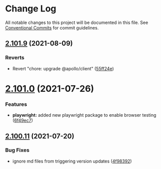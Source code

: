 # Change Log

All notable changes to this project will be documented in this file.
See [Conventional Commits](https://conventionalcommits.org) for commit guidelines.

## [2.101.9](https://github.com/ho-nl/m2-pwa/compare/@reachdigital/magento-cart-billing-address@2.101.8...@reachdigital/magento-cart-billing-address@2.101.9) (2021-08-09)


### Reverts

* Revert "chore: upgrade @apollo/client" ([55ff24e](https://github.com/ho-nl/m2-pwa/commit/55ff24ede0e56c85b8095edadadd1ec5e0b1b8d2))





# [2.101.0](https://github.com/ho-nl/m2-pwa/compare/@reachdigital/magento-cart-billing-address@2.100.19...@reachdigital/magento-cart-billing-address@2.101.0) (2021-07-26)


### Features

* **playwright:** added new playwright package to enable browser testing ([6f49ec7](https://github.com/ho-nl/m2-pwa/commit/6f49ec7595563775b96ebf21c27e39da1282e8d9))





## [2.100.11](https://github.com/ho-nl/m2-pwa/compare/@reachdigital/magento-cart-billing-address@2.100.10...@reachdigital/magento-cart-billing-address@2.100.11) (2021-07-20)


### Bug Fixes

* ignore md files from triggering version updates ([4f98392](https://github.com/ho-nl/m2-pwa/commit/4f9839250b3a32d3070da5290e5efcc5e2243fba))

